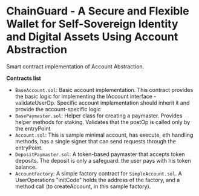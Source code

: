 # ChainGuard - A Secure and Flexible Wallet for Self-Sovereign Identity and Digital Assets Using Account Abstraction

Smart contract implementation of Account Abstraction.

**Contracts list**
- `BaseAccount.sol`: Basic account implementation. This contract provides the basic logic for implementing the IAccount interface  - validateUserOp. Specific account implementation should inherit it and provide the account-specific logic
- `BasePaymaster.sol`: Helper class for creating a paymaster. Provides helper methods for staking. Validates that the postOp is called only by the entryPoint
- `Account.sol`: This is sample minimal account, has execute, eth handling methods, has a single signer that can send requests through the entryPoint.
- `DepositPaymaster.sol`: A token-based paymaster that accepts token deposits. The deposit is only a safeguard: the user pays with his token balance.
- `AccountFactory`: A simple factory contract for `SimpleAccount.sol`. A UserOperations "initCode" holds the address of the factory, and a method call (to createAccount, in this sample factory).
